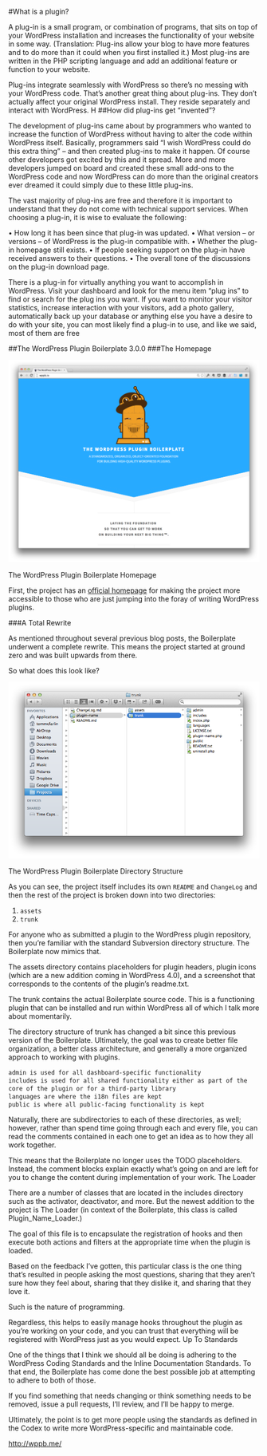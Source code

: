      

#What is a plugin?

A plug-in is a small program, or combination of programs, that sits on top of your WordPress installation and increases the functionality of your website in some way. (Translation: Plug-ins allow your blog to have more features and to do more than it could when you first installed it.) Most plug-ins are written in the PHP scripting language and add an additional feature or function to your website.

Plug-ins integrate seamlessly with WordPress so there’s no messing with your WordPress code. That’s another great thing about plug-ins. They don’t actually affect your original WordPress install. They reside separately and interact with WordPress.
H
##How did plug-ins get “invented”?

The development of plug-ins came about by programmers who wanted to increase the function of WordPress without having to alter the code within WordPress itself. Basically, programmers said “I wish WordPress could do this extra thing” – and then created plug-ins to make it happen. Of course other developers got excited by this and it spread. More and more developers jumped on board and created these small add-ons to the WordPress code and now WordPress can do more than the original creators ever dreamed it could simply due to these little plug-ins.

The vast majority of plug-ins are free and therefore it is important to understand that they do not come with technical support services. When choosing a plug-in, it is wise to evaluate the following:

• How long it has been since that plug-in was updated.
• What version – or versions – of WordPress is the plug-in compatible with.
• Whether the plug-in homepage still exists.
• If people seeking support on the plug-in have received answers to their questions.
• The overall tone of the discussions on the plug-in download page.

There is a plug-in for virtually anything you want to accomplish in WordPress. Visit your dashboard and look for the menu item “plug ins” to find or search for the plug ins you want.  If you want to monitor your visitor statistics, increase interaction with your visitors, add a photo gallery, automatically back up your database or anything else you have a desire to do with your site, you can most likely find a plug-in to use, and like we said, most of them are free

##The WordPress Plugin Boilerplate 3.0.0
###The Homepage

![wppb.png](assets/wppb.png)

The WordPress Plugin Boilerplate Homepage

First, the project has an [official homepage](http://wppb.io/) for making the project more accessible to those who are just jumping into the foray of writing WordPress plugins.

###A Total Rewrite

As mentioned throughout several previous blog posts, the Boilerplate underwent a complete rewrite. This means the project started at ground zero and was built upwards from there.

So what does this look like?

![wppb-structure.png](assets/wppb-structure.png)

The WordPress Plugin Boilerplate Directory Structure

As you can see, the project itself includes its own `README` and `ChangeLog` and then the rest of the project is broken down into two directories:

1. `assets`
1. `trunk`

For anyone who as submitted a plugin to the WordPress plugin repository, then you’re familiar with the standard Subversion directory structure. The Boilerplate now mimics that.

The assets directory contains placeholders for plugin headers, plugin icons (which are a new addition coming in WordPress 4.0), and a screenshot that corresponds to the contents of the plugin’s readme.txt.

The trunk contains the actual Boilerplate source code. This is a functioning plugin that can be installed and run within WordPress all of which I talk more about momentarily.

The directory structure of trunk has changed a bit since this previous version of the Boilerplate. Ultimately, the goal was to create better file organization, a better class architecture, and generally a more organized approach to working with plugins.

    admin is used for all dashboard-specific functionality
    includes is used for all shared functionality either as part of the core of the plugin or for a third-party library
    languages are where the i18n files are kept
    public is where all public-facing functionality is kept

Naturally, there are subdirectories to each of these directories, as well; however, rather than spend time going through each and every file, you can read the comments contained in each one to get an idea as to how they all work together.

This means that the Boilerplate no longer uses the TODO placeholders. Instead, the comment blocks explain exactly what’s going on and are left for you to change the content during implementation of your work.
The Loader

There are a number of classes that are located in the includes directory such as the activator, deactivator, and more. But the newest addition to the project is The Loader (in context of the Boilerplate, this class is called Plugin_Name_Loader.)

The goal of this file is to encapsulate the registration of hooks and then execute both actions and filters at the appropriate time when the plugin is loaded.

Based on the feedback I’ve gotten, this particular class is the one thing that’s resulted in people asking the most questions, sharing that they aren’t sure how they feel about, sharing that they dislike it, and sharing that they love it.

Such is the nature of programming.

Regardless, this helps to easily manage hooks throughout the plugin as you’re working on your code, and you can trust that everything will be registered with WordPress just as you would expect.
Up To Standards

One of the things that I think we should all be doing is adhering to the WordPress Coding Standards and the Inline Documentation Standards. To that end, the Boilerplate has come done the best possible job at attempting to adhere to both of those.

If you find something that needs changing or think something needs to be removed, issue a pull requests, I’ll review, and I’ll be happy to merge.

Ultimately, the point is to get more people using the standards as defined in the Codex to write more WordPress-specific and maintainable code.

 

 

http://wppb.me/

